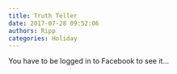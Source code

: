 ```yaml
---
title: Truth Teller
date: 2017-07-28 09:52:06
authors: Ripp
categories: Holiday
---
```


 You have to be logged in to Facebook to see it...
